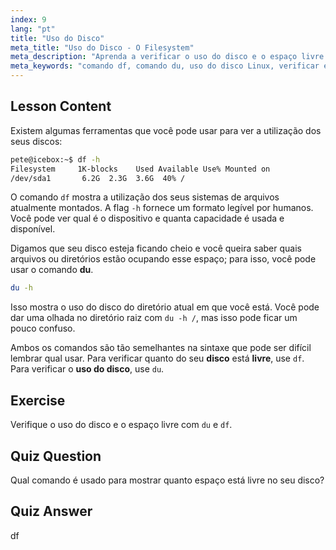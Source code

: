 ```yaml
---
index: 9
lang: "pt"
title: "Uso do Disco"
meta_title: "Uso do Disco - O Filesystem"
meta_description: "Aprenda a verificar o uso do disco e o espaço livre no Linux usando os comandos df e du. Entenda suas diferenças e quando usar cada um. Tutorial de gerenciamento de disco Linux."
meta_keywords: "comando df, comando du, uso do disco Linux, verificar espaço livre, tutorial Linux, Linux para iniciantes, gerenciamento de disco, guia Linux"
---
```


## Lesson Content

Existem algumas ferramentas que você pode usar para ver a utilização dos seus discos:

```bash
pete@icebox:~$ df -h
Filesystem     1K-blocks    Used Available Use% Mounted on
/dev/sda1       6.2G  2.3G  3.6G  40% /
```

O comando `df` mostra a utilização dos seus sistemas de arquivos atualmente montados. A flag `-h` fornece um formato legível por humanos. Você pode ver qual é o dispositivo e quanta capacidade é usada e disponível.

Digamos que seu disco esteja ficando cheio e você queira saber quais arquivos ou diretórios estão ocupando esse espaço; para isso, você pode usar o comando **du**.

```bash
du -h
```

Isso mostra o uso do disco do diretório atual em que você está. Você pode dar uma olhada no diretório raiz com `du -h /`, mas isso pode ficar um pouco confuso.

Ambos os comandos são tão semelhantes na sintaxe que pode ser difícil lembrar qual usar. Para verificar quanto do seu **disco** está **livre**, use `df`. Para verificar o **uso do disco**, use `du`.

## Exercise

Verifique o uso do disco e o espaço livre com `du` e `df`.

## Quiz Question

Qual comando é usado para mostrar quanto espaço está livre no seu disco?

## Quiz Answer

df
